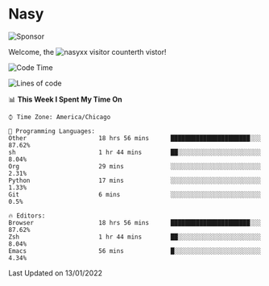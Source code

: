 # Nasy

<!--
<p align="center">
<img height="200" src="https://github-readme-stats.vercel.app/api?username=nasyxx&count_private=true&show_icons=true&theme=dracula&include_all_commits=true"/>
<img height="200" src="https://github-readme-stats.vercel.app/api/top-langs/?username=nasyxx&theme=dracula&hide=html,jupyter+notebook&count_private=true&show_icons=true"/>
</p>

  
----------------
-->

![Sponsor](https://img.shields.io/static/v1.svg?label=Sponsor&message=%E2%9D%A4&logo=GitHub&style=flat&color=pink)
 
Welcome, the ![nasyxx visitor counter](https://count.getloli.com/get/@nasyxx?theme=rule34)th vistor!
 
<!--START_SECTION:waka-->
![Code Time](http://img.shields.io/badge/Code%20Time-1%2C716%20hrs%2022%20mins-blue)

![Lines of code](https://img.shields.io/badge/From%20Hello%20World%20I%27ve%20Written-5%20Million%20lines%20of%20code-blue)

📊 **This Week I Spent My Time On** 

```text
⌚︎ Time Zone: America/Chicago

💬 Programming Languages: 
Other                    18 hrs 56 mins      ██████████████████████░░░   87.62% 
sh                       1 hr 44 mins        ██░░░░░░░░░░░░░░░░░░░░░░░   8.04% 
Org                      29 mins             ░░░░░░░░░░░░░░░░░░░░░░░░░   2.31% 
Python                   17 mins             ░░░░░░░░░░░░░░░░░░░░░░░░░   1.33% 
Git                      6 mins              ░░░░░░░░░░░░░░░░░░░░░░░░░   0.5%

🔥 Editors: 
Browser                  18 hrs 56 mins      ██████████████████████░░░   87.62% 
Zsh                      1 hr 44 mins        ██░░░░░░░░░░░░░░░░░░░░░░░   8.04% 
Emacs                    56 mins             █░░░░░░░░░░░░░░░░░░░░░░░░   4.34%

```


 Last Updated on 13/01/2022
<!--END_SECTION:waka-->

<!-- ![visitors](https://visitor-badge.laobi.icu/badge?page_id=nasyxx.nasyxx) -->
